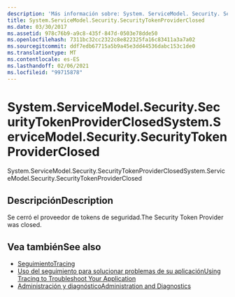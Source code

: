 ```yaml
---
description: 'Más información sobre: System. ServiceModel. Security. SecurityTokenProviderClosed'
title: System.ServiceModel.Security.SecurityTokenProviderClosed
ms.date: 03/30/2017
ms.assetid: 978c76b9-a9c8-435f-847d-0503e78dde50
ms.openlocfilehash: 7311bc32cc2322c8e822325fa16c83411a3a7a02
ms.sourcegitcommit: ddf7edb67715a5b9a45e3dd44536dabc153c1de0
ms.translationtype: MT
ms.contentlocale: es-ES
ms.lasthandoff: 02/06/2021
ms.locfileid: "99715878"
---
```

# <a name="systemservicemodelsecuritysecuritytokenproviderclosed"></a><span data-ttu-id="b10b6-103">System.ServiceModel.Security.SecurityTokenProviderClosed</span><span class="sxs-lookup"><span data-stu-id="b10b6-103">System.ServiceModel.Security.SecurityTokenProviderClosed</span></span>

<span data-ttu-id="b10b6-104">System.ServiceModel.Security.SecurityTokenProviderClosed</span><span class="sxs-lookup"><span data-stu-id="b10b6-104">System.ServiceModel.Security.SecurityTokenProviderClosed</span></span>  
  
## <a name="description"></a><span data-ttu-id="b10b6-105">Descripción</span><span class="sxs-lookup"><span data-stu-id="b10b6-105">Description</span></span>  

 <span data-ttu-id="b10b6-106">Se cerró el proveedor de tokens de seguridad.</span><span class="sxs-lookup"><span data-stu-id="b10b6-106">The Security Token Provider was closed.</span></span>  
  
## <a name="see-also"></a><span data-ttu-id="b10b6-107">Vea también</span><span class="sxs-lookup"><span data-stu-id="b10b6-107">See also</span></span>

- [<span data-ttu-id="b10b6-108">Seguimiento</span><span class="sxs-lookup"><span data-stu-id="b10b6-108">Tracing</span></span>](index.md)
- [<span data-ttu-id="b10b6-109">Uso del seguimiento para solucionar problemas de su aplicación</span><span class="sxs-lookup"><span data-stu-id="b10b6-109">Using Tracing to Troubleshoot Your Application</span></span>](using-tracing-to-troubleshoot-your-application.md)
- [<span data-ttu-id="b10b6-110">Administración y diagnóstico</span><span class="sxs-lookup"><span data-stu-id="b10b6-110">Administration and Diagnostics</span></span>](../index.md)
